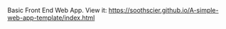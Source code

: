 Basic Front End Web App.
View it: 
https://soothscier.github.io/A-simple-web-app-template/index.html
